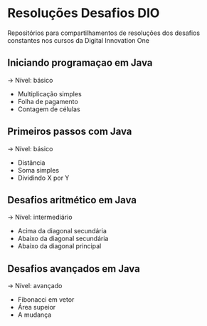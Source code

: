 # Resoluções Desafios DIO

Repositórios para compartilhamentos de resoluções dos desafios constantes nos cursos da Digital Innovation One

## Iniciando programaçao em Java
→ Nível: básico

* Multiplicação simples
* Folha de pagamento
* Contagem de células

## Primeiros passos com Java
→ Nível: básico

* Distância
* Soma simples
* Dividindo X por Y

## Desafios aritmético em Java
→ Nível: intermediário

* Acima da diagonal secundária
* Abaixo da diagonal secundária
* Abaixo da diagonal principal

## Desafios avançados em Java
→ Nível: avançado

* Fibonacci em vetor
* Área supeior
* A mudança